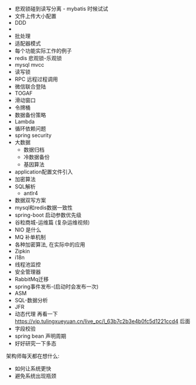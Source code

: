 
+ 悲观锁碰到读写分离 - mybatis 时候试试
+ 文件上传大小配置
+ DDD
+ 
+ 批处理
+ 适配器模式
+ 每个功能实际工作的例子
+ redis 悲观锁-乐观锁
+ mysql mvcc
+ 读写锁
+ RPC 远程过程调用
+ 微信联合登陆
+ TOGAF
+ 滑动窗口
+ 令牌桶
+ 数据备份策略
+ Lambda
+ 循环依赖问题
+ spring security
+ 大数据
  + 数据归档
  + 冷数据备份
  + 基因算法
+ application配置文件引入
+ 加密算法
+ SQL解析
  + antlr4
+ 数据双写方案
+ mysql和redis数据一致性
+ spring-boot 启动参数优先级
+ 谷粒商城-运维篇 (复杂运维视频)
+ NIO 是什么
+ MQ 补单机制
+ 各种加密算法, 在实际中的应用
+ Zipkin
+ i18n
+ 线程池监控
+ 安全管理器
+ RabbitMq迁移
+ spring事件发布-(启动时会发布一次)
+ ASM
+ SQL-数据分析
+ JFR
+ 动态代理 再看一下 https://vip.tulingxueyuan.cn/live_pc/l_63b7c2b3e4b0fc5d1221ccd4 后面
+ 字段校验
+ spring bean 声明周期
+ 好好研究一下多态

架构师每天都在想什么:
+ 如何让系统更快
+ 避免系统出现瓶颈 